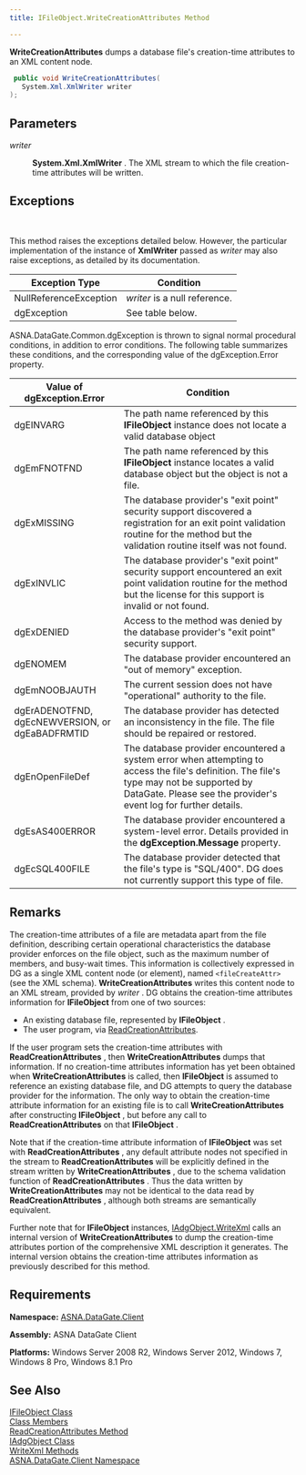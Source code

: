 ```yaml
---
title: IFileObject.WriteCreationAttributes Method

---
```


**WriteCreationAttributes** dumps a database file's creation-time attributes to an XML content node.

```cs
 public void WriteCreationAttributes(
   System.Xml.XmlWriter writer
);
```


## Parameters

<dl>
        <dt />
</dl>

*writer* 
<dl>
        <dd>

**System.Xml.XmlWriter** . The XML stream to which the file creation-time attributes will be written.
</dd>
</dl>

## Exceptions

<br />

This method raises the exceptions detailed below. However, the particular implementation of the instance of **XmlWriter** passed as *writer* may also raise exceptions, as detailed by its documentation.
<br />



| Exception Type | Condition |
| ---- | ---- |
| NullReferenceException | *writer* is a null reference. |
| dgException | See table below. |



ASNA.DataGate.Common.dgException is thrown to signal normal procedural conditions, in addition to error conditions. The following table summarizes these conditions, and the corresponding value of the dgException.Error property.
<br />



| Value of dgException.Error | Condition |
| ---- | ---- |
| dgEINVARG | The path name referenced by this **IFileObject** instance does not locate a valid database object |
| dgEmFNOTFND | The path name referenced by this **IFileObject** instance locates a valid database object but the object is not a file. |
| dgExMISSING | The database provider's "exit point" security support discovered a registration for an exit point validation routine for the method but the validation routine itself was not found. |
| dgExINVLIC | The database provider's "exit point" security support encountered an exit point validation routine for the method but the license for this support is invalid or not found. |
| dgExDENIED | Access to the method was denied by the database provider's "exit point" security support. |
| dgENOMEM | The database provider encountered an "out of memory" exception. |
| dgEmNOOBJAUTH | The current session does not have "operational" authority to the file. |
| dgErADENOTFND, dgEcNEWVERSION, or dgEaBADFRMTID | The database provider has detected an inconsistency in the file. The file should be repaired or restored. |
| dgEnOpenFileDef | The database provider encountered a system error when attempting to access the file's definition. The file's type may not be supported by DataGate. Please see the provider's event log for further details. |
| dgEsAS400ERROR | The database provider encountered a system-level error. Details provided in the **dgException.Message** property. |
| dgEcSQL400FILE | The database provider detected that the file's type is "SQL/400". DG does not currently support this type of file. |



## Remarks

The creation-time attributes of a file are metadata apart from the file definition, describing certain operational characteristics the database provider enforces on the file object, such as the maximum number of members, and busy-wait times. This information is collectively expressed in DG as a single XML content node (or element), named <code>&lt;fileCreateAttr&gt;</code> (see the XML schema). **WriteCreationAttributes** writes this content node to an XML stream, provided by *writer* . DG obtains the creation-time attributes information for **IFileObject** from one of two sources:

- An existing database file, represented by **IFileObject** .
- The user program, via [
							ReadCreationAttributes](ifile-object-class-read-creation-attributes-method.html).

If the user program sets the creation-time attributes with **ReadCreationAttributes** , then **WriteCreationAttributes** dumps that information. If no creation-time attributes information has yet been obtained when **WriteCreationAttributes** is called, then **IFileObject** is assumed to reference an existing database file, and DG attempts to query the database provider for the information. The only way to obtain the creation-time attribute information for an existing file is to call **WriteCreationAttributes** after constructing **IFileObject** , but before any call to **ReadCreationAttributes** on that **IFileObject** .

Note that if the creation-time attribute information of **IFileObject** was set with **ReadCreationAttributes** , any default attribute nodes not specified in the stream to **ReadCreationAttributes** will be explicitly defined in the stream written by **WriteCreationAttributes** , due to the schema validation function of **ReadCreationAttributes** . Thus the data written by **WriteCreationAttributes** may not be identical to the data read by **ReadCreationAttributes** , although both streams are semantically equivalent.

Further note that for **IFileObject** instances, [ IAdgObject.WriteXml](iadg-object-class-write-xml-methods.html) calls an internal version of **WriteCreationAttributes** to dump the creation-time attributes portion of the comprehensive XML description it generates. The internal version obtains the creation-time attributes information as previously described for this method.
## Requirements

<span> **Namespace:** [ASNA.DataGate.Client](datagate-client-namespace.html) </span> 

<span> **Assembly:** ASNA DataGate Client</span> 

<span> **Platforms:** Windows Server 2008 R2, Windows Server 2012, Windows 7, Windows 8 Pro, Windows 8.1 Pro</span>
## See Also


[IFileObject Class](ifile-object-class.html)
      <br />
[Class Members](ifile-object-members.html)
      <br />
      [ReadCreationAttributes 
					Method](ifile-object-class-read-creation-attributes-method.html)
      <br />
[IAdgObject Class](iadg-object-class.html)
      <br />
[WriteXml Methods](iadg-object-class-write-xml-methods.html)
      <br />
[ASNA.DataGate.Client Namespace](datagate-client-namespace.html)

